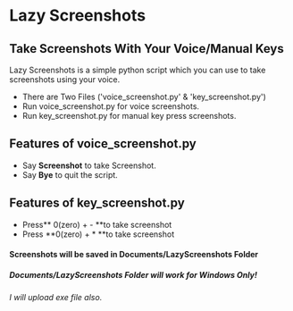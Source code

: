 # Lazy Screenshots
## Take Screenshots With Your Voice/Manual Keys

Lazy Screenshots is a simple python script which you can use to take screenshots using your voice.

- There are Two Files ('voice_screenshot.py' & 'key_screenshot.py')
- Run voice_screenshot.py for voice screenshots.
- Run key_screenshot.py for manual key press screenshots.

## Features of voice_screenshot.py

- Say **Screenshot** to take Screenshot.
- Say **Bye** to quit the script.

## Features of key_screenshot.py
- Press** 0(zero) + - **to take screenshot
- Press **0(zero) + * **to take screenshot

#### Screenshots will be saved in Documents/LazyScreenshots Folder
##### Documents/LazyScreenshots Folder will work for Windows Only!

###### I will upload exe file also.
